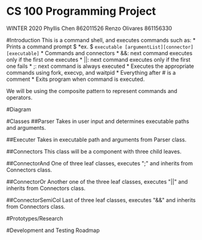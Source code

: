 # CS 100 Programming Project
WINTER 2020
Phyllis Chen 862011526
Renzo Olivares 861156330

#Introduction
This is a command shell, and executes commands such as:
	* Prints a command prompt $
		*ex. $ `executable [argumentList][connector][executable]`
	* Commands and connectors
		* &&: next command executes only if the first one executes
		* ||: next command executes only if the first one fails
		*  ;: next command is always executed
	* Executes the appropriate commands using fork, execvp, and waitpid
	* Everything after # is a comment
	* Exits program when command is executed.

We will be using the composite pattern to represent commands and operators.

#Diagram


#Classes
##Parser
Takes in user input and determines executable paths and arguments. 

##Executer
Takes in executable path and arguments from Parser class.

##Connectors
This class will be a component with three child leaves.

##ConnectorAnd
One of three leaf classes, executes ";" and inherits from Connectors class.

##ConnectorOr
Another one of the three leaf classes, executes "||" and inherits from Connectors class.

##ConnectorSemiCol
Last of three leaf classes, executes "&&" and inherits from Connectors class.



#Prototypes/Research

#Development and Testing Roadmap


